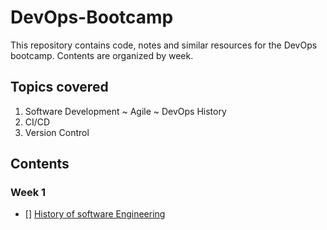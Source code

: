 # DevOps-Bootcamp

This repository contains code, notes and similar resources for the DevOps bootcamp. Contents are organized by week.

## Topics covered

1. Software Development ~ Agile ~ DevOps History
2. CI/CD
3. Version Control

## Contents

### Week 1

- [] [History of software Engineering](./Week1/History_of_SE.md)
